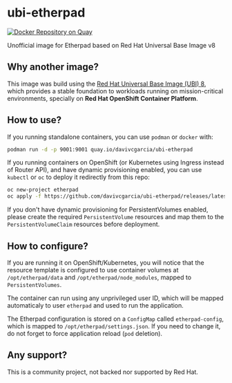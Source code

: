 # ubi-etherpad
[![Docker Repository on Quay](https://quay.io/repository/davivcgarcia/ubi-etherpad/status "Docker Repository on Quay")](https://quay.io/repository/davivcgarcia/ubi-etherpad)

Unofficial image for Etherpad based on Red Hat Universal Base Image v8

## Why another image?

This image was build using the [Red Hat Universal Base Image (UBI) 8](https://developers.redhat.com/products/rhel/ubi/), which provides a stable foundation to workloads running on mission-critical environments, specially on **Red Hat OpenShift Container Platform**.

## How to use?

If you running standalone containers, you can use `podman` or `docker` with:

```bash
podman run -d -p 9001:9001 quay.io/davivcgarcia/ubi-etherpad
```

If you running containers on OpenShift (or Kubernetes using Ingress instead of Router API), and have dynamic provisioning enabled, you can use `kubectl` or `oc` to deploy it redirectly from this repo:

```bash
oc new-project etherpad
oc apply -f https://github.com/davivcgarcia/ubi-etherpad/releases/latest/download/openshift-resources.yaml
```

If you don't have dynamic provisioning for PersistentVolumes enabled, please create the required `PersistentVolume` resources and map them to the `PersistentVolumeClaim` resources before deployment.

## How to configure?

If you are running it on OpenShift/Kubernetes, you will notice that the resource template is configured to use container volumes at `/opt/etherpad/data` and `/opt/etherpad/node_modules`, mapped to `PersistentVolumes`.

The container can run using any unprivileged user ID, which will be mapped automaticaly to user `etherpad` and used to run the application.

The Etherpad configuration is stored on a `ConfigMap` called `etherpad-config`, which is mapped to `/opt/etherpad/settings.json`. If you need to change it, do not forget to force application reload (`pod` deletion).

## Any support?

This is a community project, not backed nor supported by Red Hat.
